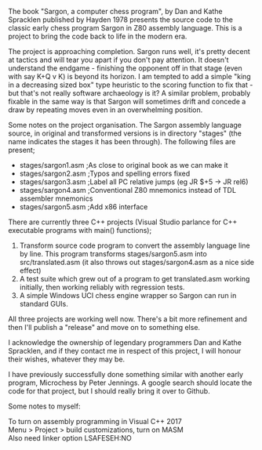 The book "Sargon, a computer chess program", by Dan and Kathe Spracklen published by Hayden 1978
presents the source code to the classic early chess program Sargon in Z80 assembly language.
This is a project to bring the code back to life in the modern era.

The project is approaching completion. Sargon runs well, it's pretty decent at tactics and
will tear you apart if you don't pay attention. It doesn't understand the endgame - finishing
the opponent off in that stage (even with say K+Q v K) is beyond its horizon. I am tempted
to add a simple "king in a decreasing sized box" type heuristic to the scoring
function to fix that - but that's not really software archaeology is it? A similar problem,
probably fixable in the same way is that Sargon will sometimes drift and concede a draw
by repeating moves even in an overwhelming position.

Some notes on the project organisation. The Sargon assembly language source, in original and
transformed versions is in directory "stages" (the name indicates the stages it has been
through). The following files are present;

- stages/sargon1.asm ;As close to original book as we can make it
- stages/sargon2.asm ;Typos and spelling errors fixed
- stages/sargon3.asm ;Label all PC relative jumps (eg JR $+5 -> JR rel6)
- stages/sargon4.asm ;Conventional Z80 mnemonics instead of TDL assembler mnemonics
- stages/sargon5.asm ;Add x86 interface

There are currently three C++ projects (Visual Studio parlance for C++ executable programs
with main() functions);

1) Transform source code program to convert the assembly language line by line. This program
transforms stages/sargon5.asm into src/translated.asm (it also throws out stages/sargon4.asm
as a nice side effect)
2) A test suite which grew out of a program to get translated.asm working initially, then
working reliably with regression tests.
3) A simple Windows UCI chess engine wrapper so Sargon can run in standard GUIs.

All three projects are working well now. There's a bit more refinement and then I'll publish a
"release" and move on to something else.

I acknowledge the ownership of legendary
programmers Dan and Kathe Spracklen, and if they contact me in respect of this project, I will
honour their wishes, whatever they may be.

I have previously successfully done something similar with another early program, Microchess
by Peter Jennings. A google search should locate the code for that project, but I should
really bring it over to Github.

Some notes to myself:

To turn on assembly programming in Visual C++ 2017
<br>Menu > Project > build customizations, turn on MASM
<br>Also need linker option LSAFESEH:NO
